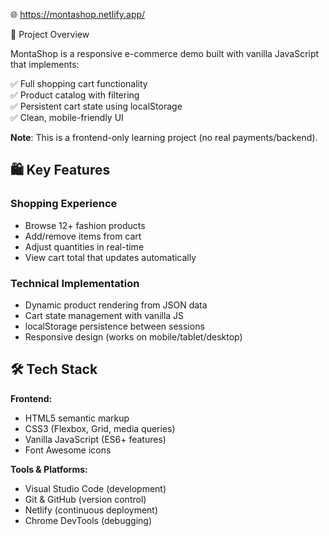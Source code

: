 🌐 https://montashop.netlify.app/

 📌 Project Overview

MontaShop is a responsive e-commerce demo built with vanilla JavaScript that implements:

✅ Full shopping cart functionality  
✅ Product catalog with filtering  
✅ Persistent cart state using localStorage  
✅ Clean, mobile-friendly UI  

**Note**: This is a frontend-only learning project (no real payments/backend).

## 🛍️ Key Features

### Shopping Experience
- Browse 12+ fashion products
- Add/remove items from cart
- Adjust quantities in real-time
- View cart total that updates automatically

### Technical Implementation
- Dynamic product rendering from JSON data
- Cart state management with vanilla JS
- localStorage persistence between sessions
- Responsive design (works on mobile/tablet/desktop)

## 🛠️ Tech Stack

**Frontend:**
- HTML5 semantic markup
- CSS3 (Flexbox, Grid, media queries)
- Vanilla JavaScript (ES6+ features)
- Font Awesome icons

**Tools & Platforms:**
- Visual Studio Code (development)
- Git & GitHub (version control)
- Netlify (continuous deployment)
- Chrome DevTools (debugging)
